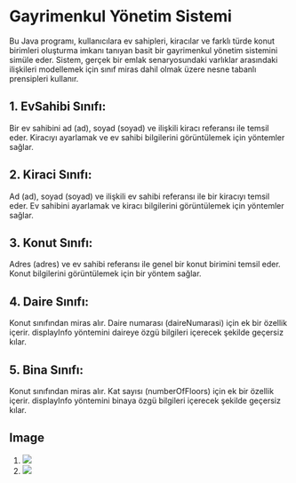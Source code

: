 <h1> Gayrimenkul Yönetim Sistemi </h1>

Bu Java programı, kullanıcılara ev sahipleri, kiracılar ve farklı türde konut birimleri oluşturma imkanı tanıyan basit bir gayrimenkul yönetim sistemini simüle eder. Sistem, gerçek bir emlak senaryosundaki varlıklar arasındaki ilişkileri modellemek için sınıf miras dahil olmak üzere nesne tabanlı prensipleri kullanır.

## 1. EvSahibi Sınıfı:
   Bir ev sahibini ad (ad), soyad (soyad) ve ilişkili kiracı referansı ile temsil eder.
   Kiracıyı ayarlamak ve ev sahibi bilgilerini görüntülemek için yöntemler sağlar.



## 2. Kiraci Sınıfı:
  Ad (ad), soyad (soyad) ve ilişkili ev sahibi referansı ile bir kiracıyı temsil eder.
  Ev sahibini ayarlamak ve kiracı bilgilerini görüntülemek için yöntemler sağlar.


## 3. Konut Sınıfı: 
   Adres (adres) ve ev sahibi referansı ile genel bir konut birimini temsil eder.
   Konut bilgilerini görüntülemek için bir yöntem sağlar.


## 4. Daire Sınıfı:
   Konut sınıfından miras alır.
   Daire numarası (daireNumarasi) için ek bir özellik içerir.
   displayInfo yöntemini daireye özgü bilgileri içerecek şekilde geçersiz kılar.


## 5. Bina Sınıfı:
   Konut sınıfından miras alır.
   Kat sayısı (numberOfFloors) için ek bir özellik içerir.
   displayInfo yöntemini binaya özgü bilgileri içerecek şekilde geçersiz kılar.
   
## Image

1. <img src="SS1.PNG">

2. <img src="SS2.PNG">
